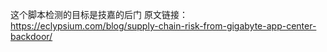 这个脚本检测的目标是技嘉的后门
原文链接：
https://eclypsium.com/blog/supply-chain-risk-from-gigabyte-app-center-backdoor/
